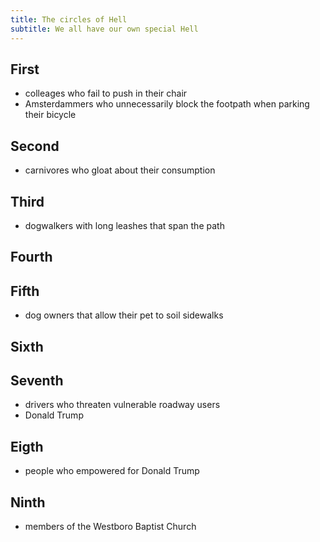 ```yaml
---
title: The circles of Hell
subtitle: We all have our own special Hell
---
```


## First

- colleages who fail to push in their chair
- Amsterdammers who unnecessarily block the footpath when parking their bicycle

## Second

- carnivores who gloat about their consumption

## Third

- dogwalkers with long leashes that span the path

## Fourth

## Fifth

- dog owners that allow their pet to soil sidewalks

## Sixth

## Seventh

- drivers who threaten vulnerable roadway users
- Donald Trump

## Eigth

- people who empowered for Donald Trump

## Ninth

- members of the Westboro Baptist Church
